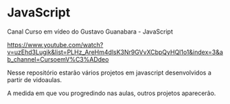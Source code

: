 # JavaScript
 Canal Curso em vídeo do Gustavo Guanabara - JavaScript
 
 https://www.youtube.com/watch?v=uzEhd3Lugik&list=PLHz_AreHm4dlsK3Nr9GVvXCbpQyHQl1o1&index=3&ab_channel=CursoemV%C3%ADdeo
 
 Nesse repositório estarão vários projetos em javascript desenvolvidos a partir de vidoaulas. 

A medida em que vou progredindo nas aulas, outros projetos aparecerão.

